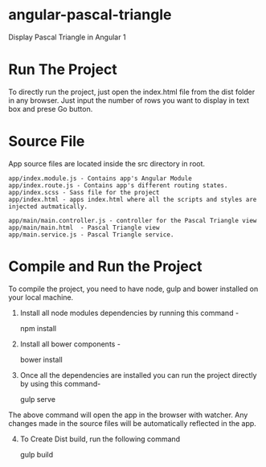 # angular-pascal-triangle
Display Pascal Triangle in Angular 1


# Run The Project

To directly run the project, just open the index.html file from the dist folder in any browser.
Just input the number of rows you want to display in text box and prese Go button.


# Source File

App source files are located inside the src directory in root.

    app/index.module.js - Contains app's Angular Module
    app/index.route.js - Contains app's different routing states.
    app/index.scss - Sass file for the project
    app/index.html - apps index.html where all the scripts and styles are injected autmatically.
    
    app/main/main.controller.js - controller for the Pascal Triangle view
    app/main/main.html  - Pascal Triangle view
    app/main.service.js - Pascal Triangle service.

# Compile and Run the Project

To compile the project, you need to have node, gulp and bower installed on your local machine.

1) Install all node modules dependencies by running this command - 
    
    npm install

2) Install all bower components - 

    bower install

3) Once all the dependencies are installed you can run the project directly by using this command-

    gulp serve

 The above command will open the app in the browser with watcher. Any changes made in the source files will be automatically reflected in the app.

4) To Create Dist build, run the following command

    gulp build
